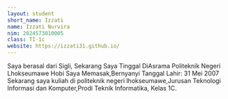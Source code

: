 ```yaml
---
layout: student
short_name: Izzati
name: Izzati Nurvira
nim: 2024573010005
class: TI-1c
website: https://izzati31.github.io/
---
```

Saya berasal dari Sigli,
    Sekarang Saya Tinggal DiAsrama Politeknik Negeri Lhokseumawe
    Hobi Saya Memasak,Bernyanyi
    Tanggal Lahir: 31 Mei 2007
    Sekarang saya kuliah di politeknik negeri lhokseumawe,Jurusan Teknologi Informasi dan Komputer,Prodi Teknik Informatika, Kelas 1C.
    
